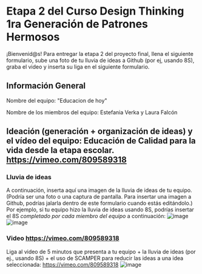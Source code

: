# Etapa 2 del Curso Design Thinking 1ra Generación de Patrones Hermosos

¡Bienvenid@s!
Para entregar la etapa 2 del proyecto final, llena el siguiente formulario, sube una foto de tu lluvia de ideas a Github (por ej, usando 8S), graba el video y inserta su liga en el siguiente formulario.

## Información General

Nombre del equipo: "Educacion de hoy"

Nombre de los miembros del equipo: Estefania Verka y Laura Falcón

## Ideación (generación + organización de ideas) y el vídeo del equipo: Educación de Calidad para la vida desde la etapa escolar. https://vimeo.com/809589318

### Lluvia de ideas

A continuación, inserta aquí una imagen de la lluvia de ideas de tu equipo.
(Podría ser una foto o una captura de pantalla. Para insertar una imagen a Github, podrías jalarla dentro de este formulario cuando estás editándolo.)
Por ejemplo, si tu equipo hizo la lluvia de ideas usando 8S, podrías insertar el 8S _completado por cada miembro del equipo_ a continuación:
![image](https://user-images.githubusercontent.com/100322488/226219661-80f173e4-d4a8-4e8d-8a16-36b787aa798f.png)
![image](https://user-images.githubusercontent.com/100322488/226219679-f0f75e88-d58e-4ad5-9698-1e4c9aa6cc50.png)


### Video  https://vimeo.com/809589318

Liga al video de 5 minutos que presenta a tu equipo + la lluvia de ideas (por ej., usando 8S) + el uso de SCAMPER para reducir las ideas a una idea seleccionada:
https://vimeo.com/809589318
![image](https://user-images.githubusercontent.com/100322488/226219704-0d440f4b-33cc-4fa7-87ec-30aa48e61613.png)
